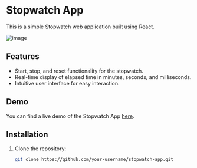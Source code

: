 # Stopwatch App

This is a simple Stopwatch web application built using React.

![![image](https://github.com/cyber-rush/stopwatch/assets/66362774/ab31d519-4b96-434a-ab73-ac5f1a0bb0a5)
](<screenshot_link_here>)

## Features

- Start, stop, and reset functionality for the stopwatch.
- Real-time display of elapsed time in minutes, seconds, and milliseconds.
- Intuitive user interface for easy interaction.

## Demo

You can find a live demo of the Stopwatch App [here]([<demo_link_here>](https://stopwatch-rho-sooty.vercel.app/)).

## Installation

1. Clone the repository:
   ```bash
   git clone https://github.com/your-username/stopwatch-app.git

